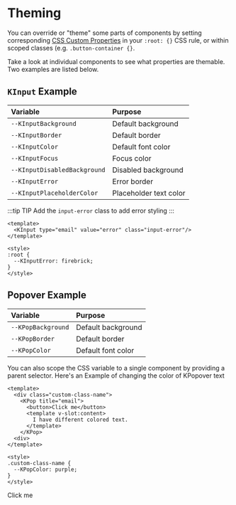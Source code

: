 # Theming

You can override or "theme" some parts of components by setting corresponding [CSS Custom Properties](https://developer.mozilla.org/en-US/docs/Web/CSS/--*) in your `:root: {}` CSS rule, or within scoped classes (e.g. `.button-container {}`.

Take a look at individual components to see what properties are themable. Two examples are listed below.

## `KInput` Example

| Variable | Purpose
|:-------- |:-------
| `--KInputBackground`| Default background
| `--KInputBorder`| Default border
| `--KInputColor`| Default font color
| `--KInputFocus`| Focus color
| `--KInputDisabledBackground`| Disabled background
| `--KInputError`| Error border
| `--KInputPlaceholderColor`| Placeholder text color

:::tip TIP
Add the `input-error` class to add error styling
:::

<KInput id="theme-page-kinput" class="input-error w-50" type="email" value="error" label="This input has a custom error border color" />

```vue
<template>
  <KInput type="email" value="error" class="input-error"/>
</template>

<style>
:root {
  --KInputError: firebrick;
}
</style>
```

## Popover Example

| Variable | Purpose
|:-------- |:-------
| `--KPopBackground`| Default background
| `--KPopBorder`| Default border
| `--KPopColor`| Default font color

You can also scope the CSS variable to a single component by providing a parent selector. Here's an Example of changing the color of KPopover text

```vue
<template>
  <div class="custom-class-name">
    <KPop title="email">
      <button>Click me</button>
      <template v-slot:content>
        I have different colored text.
      </template>
    </KPop>
  <div>
</template>

<style>
.custom-class-name {
  --KPopColor: purple;
}
</style>
```

<div id="theme-page-kpop">
  <KPop title="email" target="#theme-page-kpop">
    <KButton>Click me</KButton>
    <template v-slot:content>
      My text is a custom color!
    </template>
  </KPop>
</div>

<style scoped>
#theme-page-kinput {
  --KInputError: firebrick;
}

#theme-page-kpop {
  --KPopColor: purple;
}
</style>
